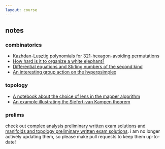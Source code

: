 ```yaml
---
layout: course
---
```


## notes

### combinatorics

- [Kazhdan-Lusztig polynomials for 321-hexagon-avoiding permutations](assets/notes/KL-321-hex-avoiding.pdf)
- [How hard is it to organize a white elephant?](assets/white_elephant.pdf)
- [Differential equations and Stirling numbers of the second kind](https://trevorkarn.github.io/assets/Stirling2-gfs.pdf)
- [An interesting group action on the hyperpsimplex](https://trevorkarn.github.io/assets/Hypersimplex-action.pdf)

### topology

- [A notebook about the choice of lens in the mapper algorithm](https://colab.research.google.com/drive/1sQKOUVWTTpKASv_OUjBwpaWunYjjJ7rR?usp=sharing)
- [An example illustrating the Siefert-van Kampen theorem](https://trevorkarn.github.io/assets/svk-example.pdf)


### prelims 

check out [complex analysis preliminary written exam solutions](https://github.com/trevorkarn/umn-complex-prelim) and 
[manifolds and topology preliminary written exam solutions](https://github.com/trevorkarn/umn-topology-prelim). 
i am no longer actively updating them, so please make pull requests to keep them up-to-date!
